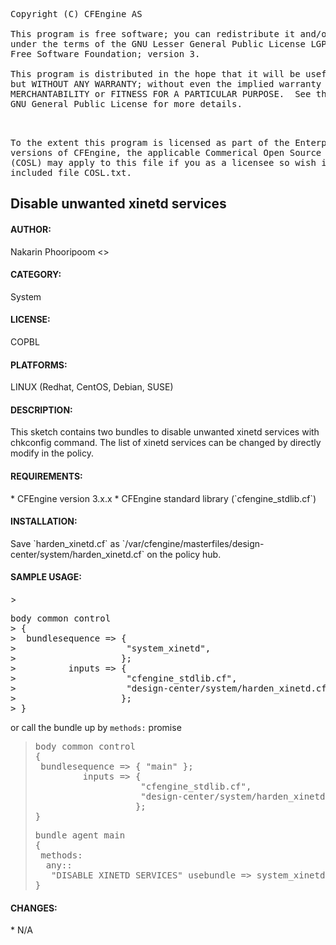 
<pre>Copyright (C) CFEngine AS

This program is free software; you can redistribute it and/or modify it
under the terms of the GNU Lesser General Public License LGPL as published by the
Free Software Foundation; version 3.

This program is distributed in the hope that it will be useful,
but WITHOUT ANY WARRANTY; without even the implied warranty of
MERCHANTABILITY or FITNESS FOR A PARTICULAR PURPOSE.  See the
GNU General Public License for more details.</p>

To the extent this program is licensed as part of the Enterprise
versions of CFEngine, the applicable Commerical Open Source License
(COSL) may apply to this file if you as a licensee so wish it. See
included file COSL.txt.</pre>

<h2>Disable unwanted xinetd services</h2>

<h4>AUTHOR:</h4>
 Nakarin Phooripoom <<nakarin.phooripoom@cfengine.com>>

<h4>CATEGORY:</h4>
 System

<h4>LICENSE:</h4>
 COPBL

<h4>PLATFORMS:</h4>
 LINUX (Redhat, CentOS, Debian, SUSE)

<h4>DESCRIPTION:</h4>
 This sketch contains two bundles to disable unwanted xinetd services with chkconfig command. The list of xinetd services can be changed by directly modify in the policy.

<h4>REQUIREMENTS:</h4>
 * CFEngine version 3.x.x
 * CFEngine standard library (`cfengine_stdlib.cf`)

<h4>INSTALLATION:</h4>
 Save `harden_xinetd.cf` as `/var/cfengine/masterfiles/design-center/system/harden_xinetd.cf` on the policy hub.

<h4>SAMPLE USAGE:</h4>
> <pre>body common control
> {
>  bundlesequence => {
>                     "system_xinetd",
>                    };
>          inputs => {
>                     "cfengine_stdlib.cf",
>                     "design-center/system/harden_xinetd.cf", 
>                    };
> }</pre>

 or call the bundle up by `methods:` promise

> <pre>body common control
> {
>  bundlesequence => { "main" };
>          inputs => {
>                     "cfengine_stdlib.cf",
>                     "design-center/system/harden_xinetd.cf", 
>                    };
> }</pre>
>
> <pre>bundle agent main
> {
>  methods:
>   any::
>    "DISABLE XINETD SERVICES" usebundle => system_xinetd;
> }</pre>

<h4>CHANGES:</h4>
 * N/A


